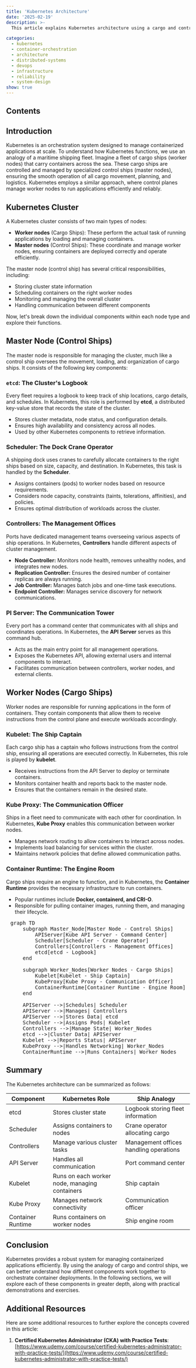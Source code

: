 ```yaml
---
title: 'Kubernetes Architecture'
date: '2025-02-19'
description: >-
  This article explains Kubernetes architecture using a cargo and control ship analogy. It covers master and worker nodes, key components like etcd, the API server, scheduler, controllers, kubelet, kube proxy, and container runtime, helping learners grasp orchestration, networking, and cluster management. Based on the **"Kubernetes Architecture"** class from *Certified Kubernetes Administrator (CKA) with Practice Tests* on Udemy. Check the link in the *Additional Resources* section.

categories:
  - kubernetes
  - container-orchestration
  - architecture
  - distributed-systems
  - devops
  - infrastructure
  - reliability
  - system-design
show: true
---
```


## Contents

## Introduction

Kubernetes is an orchestration system designed to manage containerized applications at scale. To understand how Kubernetes functions, we use an analogy of a maritime shipping fleet. Imagine a fleet of cargo ships (worker nodes) that carry containers across the sea. These cargo ships are controlled and managed by specialized control ships (master nodes), ensuring the smooth operation of all cargo movement, planning, and logistics. Kubernetes employs a similar approach, where control planes manage worker nodes to run applications efficiently and reliably.

## Kubernetes Cluster

A Kubernetes cluster consists of two main types of nodes:

- **Worker nodes** (Cargo Ships): These perform the actual task of running applications by loading and managing containers.
- **Master nodes** (Control Ships): These coordinate and manage worker nodes, ensuring containers are deployed correctly and operate efficiently.

The master node (control ship) has several critical responsibilities, including:

- Storing cluster state information
- Scheduling containers on the right worker nodes
- Monitoring and managing the overall cluster
- Handling communication between different components

Now, let's break down the individual components within each node type and explore their functions.

## Master Node (Control Ships)

The master node is responsible for managing the cluster, much like a control ship oversees the movement, loading, and organization of cargo ships. It consists of the following key components:

### `etcd`: The Cluster's Logbook

Every fleet requires a logbook to keep track of ship locations, cargo details, and schedules. In Kubernetes, this role is performed by **etcd**, a distributed key-value store that records the state of the cluster.

- Stores cluster metadata, node status, and configuration details.
- Ensures high availability and consistency across all nodes.
- Used by other Kubernetes components to retrieve information.

### Scheduler: The Dock Crane Operator

A shipping dock uses cranes to carefully allocate containers to the right ships based on size, capacity, and destination. In Kubernetes, this task is handled by the **Scheduler**.

- Assigns containers (pods) to worker nodes based on resource requirements.
- Considers node capacity, constraints (taints, tolerations, affinities), and policies.
- Ensures optimal distribution of workloads across the cluster.

### Controllers: The Management Offices

Ports have dedicated management teams overseeing various aspects of ship operations. In Kubernetes, **Controllers** handle different aspects of cluster management.

- **Node Controller:** Monitors node health, removes unhealthy nodes, and integrates new nodes.
- **Replication Controller:** Ensures the desired number of container replicas are always running.
- **Job Controller:** Manages batch jobs and one-time task executions.
- **Endpoint Controller:** Manages service discovery for network communications.

### PI Server: The Communication Tower

Every port has a command center that communicates with all ships and coordinates operations. In Kubernetes, the **API Server** serves as this command hub.

- Acts as the main entry point for all management operations.
- Exposes the Kubernetes API, allowing external users and internal components to interact.
- Facilitates communication between controllers, worker nodes, and external clients.

## Worker Nodes (Cargo Ships)

Worker nodes are responsible for running applications in the form of containers. They contain components that allow them to receive instructions from the control plane and execute workloads accordingly.

### Kubelet: The Ship Captain

Each cargo ship has a captain who follows instructions from the control ship, ensuring all operations are executed correctly. In Kubernetes, this role is played by **kubelet**.

- Receives instructions from the API Server to deploy or terminate containers.
- Monitors container health and reports back to the master node.
- Ensures that the containers remain in the desired state.

### Kube Proxy: The Communication Officer

Ships in a fleet need to communicate with each other for coordination. In Kubernetes, **Kube Proxy** enables this communication between worker nodes.

- Manages network routing to allow containers to interact across nodes.
- Implements load balancing for services within the cluster.
- Maintains network policies that define allowed communication paths.

### Container Runtime: The Engine Room

Cargo ships require an engine to function, and in Kubernetes, the **Container Runtime** provides the necessary infrastructure to run containers.

- Popular runtimes include **Docker, containerd, and CRI-O**.
- Responsible for pulling container images, running them, and managing their lifecycle.

<pre class="mermaid" style="display: flex; justify-content: center;">
graph TD
    subgraph Master_Node[Master Node - Control Ships]
        APIServer[Kube API Server - Command Center]
        Scheduler[Scheduler - Crane Operator]
        Controllers[Controllers - Management Offices]
        etcd[etcd - Logbook]
    end

    subgraph Worker_Nodes[Worker Nodes - Cargo Ships]
        Kubelet[Kubelet - Ship Captain]
        KubeProxy[Kube Proxy - Communication Officer]
        ContainerRuntime[Container Runtime - Engine Room]
    end

    APIServer -->|Schedules| Scheduler
    APIServer -->|Manages| Controllers
    APIServer -->|Stores Data| etcd
    Scheduler -->|Assigns Pods| Kubelet
    Controllers -->|Manage State| Worker_Nodes
    etcd -->|Cluster Data| APIServer
    Kubelet -->|Reports Status| APIServer
    KubeProxy -->|Handles Networking| Worker_Nodes
    ContainerRuntime -->|Runs Containers| Worker_Nodes
</pre>

## Summary

The Kubernetes architecture can be summarized as follows:

| Component         | Kubernetes Role                               | Ship Analogy                           |
| ----------------- | --------------------------------------------- | -------------------------------------- |
| etcd              | Stores cluster state                          | Logbook storing fleet information      |
| Scheduler         | Assigns containers to nodes                   | Crane operator allocating cargo        |
| Controllers       | Manage various cluster tasks                  | Management offices handling operations |
| API Server        | Handles all communication                     | Port command center                    |
| Kubelet           | Runs on each worker node, managing containers | Ship captain                           |
| Kube Proxy        | Manages network connectivity                  | Communication officer                  |
| Container Runtime | Runs containers on worker nodes               | Ship engine room                       |

## Conclusion

Kubernetes provides a robust system for managing containerized applications efficiently. By using the analogy of cargo and control ships, we can better understand how different components work together to orchestrate container deployments. In the following sections, we will explore each of these components in greater depth, along with practical demonstrations and exercises.

## Additional Resources

Here are some additional resources to further explore the concepts covered in this article:

1. **Certified Kubernetes Administrator (CKA) with Practice Tests**: [https://www.udemy.com/course/certified-kubernetes-administrator-with-practice-tests/](https://www.udemy.com/course/certified-kubernetes-administrator-with-practice-tests/)
